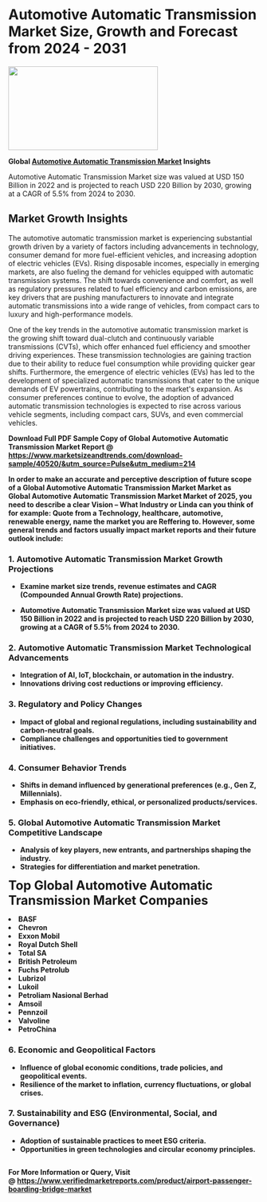 <H1>Automotive Automatic Transmission Market Size, Growth and Forecast from 2024 - 2031</H1><img class="aligncenter size-medium wp-image-584254" src="https://thirdeyenews.in/wp-content/uploads/2024/09/Global-Market-Research-300x168.jpeg" alt="" width="300" height="168" /><p><strong>Global&nbsp;<a href="https://www.marketsizeandtrends.com/download-sample/40520/&amp;utm_source=Pulse&amp;utm_medium=214">Automotive Automatic Transmission Market</a> Insights</strong></p><p>Automotive Automatic Transmission Market size was valued at USD 150 Billion in 2022 and is projected to reach USD 220 Billion by 2030, growing at a CAGR of 5.5% from 2024 to 2030.</p><p><h2>Market Growth Insights</h2> <p>The automotive automatic transmission market is experiencing substantial growth driven by a variety of factors including advancements in technology, consumer demand for more fuel-efficient vehicles, and increasing adoption of electric vehicles (EVs). Rising disposable incomes, especially in emerging markets, are also fueling the demand for vehicles equipped with automatic transmission systems. The shift towards convenience and comfort, as well as regulatory pressures related to fuel efficiency and carbon emissions, are key drivers that are pushing manufacturers to innovate and integrate automatic transmissions into a wide range of vehicles, from compact cars to luxury and high-performance models.</p> <p><strong></strong></p> <p>One of the key trends in the automotive automatic transmission market is the growing shift toward dual-clutch and continuously variable transmissions (CVTs), which offer enhanced fuel efficiency and smoother driving experiences. These transmission technologies are gaining traction due to their ability to reduce fuel consumption while providing quicker gear shifts. Furthermore, the emergence of electric vehicles (EVs) has led to the development of specialized automatic transmissions that cater to the unique demands of EV powertrains, contributing to the market's expansion. As consumer preferences continue to evolve, the adoption of advanced automatic transmission technologies is expected to rise across various vehicle segments, including compact cars, SUVs, and even commercial vehicles.</p> <p><strong></p><p><span class=""><strong>Download Full PDF Sample Copy of Global Automotive Automatic Transmission Market Report</strong> @ <a href="https://www.marketsizeandtrends.com/download-sample/40520/&amp;utm_source=Pulse&amp;utm_medium=214" target="_blank">https://www.marketsizeandtrends.com/download-sample/40520/&amp;utm_source=Pulse&amp;utm_medium=214</a></span></p><p>In order to make an accurate and perceptive description of future scope of a Global&nbsp;Automotive Automatic Transmission Market Market as Global&nbsp;Automotive Automatic Transmission Market Market of 2025, you need to describe a clear Vision &ndash; What Industry or Linda can you think of for example: Quote from a Technology, healthcare, automotive, renewable energy, name the market you are Reffering to. However, some general trends and factors usually impact market reports and their future outlook include:</p><h3>1.&nbsp;<strong>Automotive Automatic Transmission Market Growth Projections</strong></h3><ul><li>Examine market size trends, revenue estimates and CAGR (Compounded Annual Growth Rate) projections.</li><li><p>Automotive Automatic Transmission Market size was valued at USD 150 Billion in 2022 and is projected to reach USD 220 Billion by 2030, growing at a CAGR of 5.5% from 2024 to 2030.</p></li></ul><h3>2.&nbsp;<strong>Automotive Automatic Transmission Market Technological Advancements</strong></h3><ul><li>Integration of AI, IoT, blockchain, or automation in the industry.</li><li>Innovations driving cost reductions or improving efficiency.</li></ul><h3>3.&nbsp;<strong>Regulatory and Policy Changes</strong></h3><ul><li>Impact of global and regional regulations, including sustainability and carbon-neutral goals.</li><li>Compliance challenges and opportunities tied to government initiatives.</li></ul><h3>4.&nbsp;<strong>Consumer Behavior Trends</strong></h3><ul><li>Shifts in demand influenced by generational preferences (e.g., Gen Z, Millennials).</li><li>Emphasis on eco-friendly, ethical, or personalized products/services.</li></ul><h3>5.&nbsp;<strong>Global Automotive Automatic Transmission Market Competitive Landscape</strong></h3><ul><li>Analysis of key players, new entrants, and partnerships shaping the industry.</li><li>Strategies for differentiation and market penetration.</li></ul><p data-pm-slice="1 1 []"><span style="color: inherit; font-family: inherit; font-size: 25px;">Top Global Automotive Automatic Transmission Market Companies</span></p><div class="" data-test-id=""><p><li>BASF</li><li> Chevron</li><li> Exxon Mobil</li><li> Royal Dutch Shell</li><li> Total SA</li><li> British Petroleum</li><li> Fuchs Petrolub</li><li> Lubrizol</li><li> Lukoil</li><li> Petroliam Nasional Berhad</li><li> Amsoil</li><li> Pennzoil</li><li> Valvoline</li><li> PetroChina</li></p></div><h3>6.&nbsp;<strong>Economic and Geopolitical Factors</strong></h3><ul><li>Influence of global economic conditions, trade policies, and geopolitical events.</li><li>Resilience of the market to inflation, currency fluctuations, or global crises.</li></ul><h3>7.&nbsp;<strong>Sustainability and ESG (Environmental, Social, and Governance)</strong></h3><ul><li>Adoption of sustainable practices to meet ESG criteria.</li><li>Opportunities in green technologies and circular economy principles.</li></ul><h2><strong style="font-size: 14px;">For More Information or Query, Visit @&nbsp;</strong><a style="background-color: #ffffff; font-size: 14px;" href="https://www.marketsizeandtrends.com/report/automotive-automatic-transmission-market/" target="_blank">https://www.verifiedmarketreports.com/product/airport-passenger-boarding-bridge-market</a></h2>
